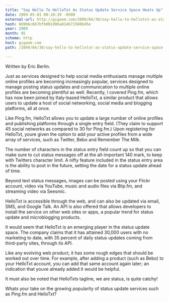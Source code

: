 ```yaml
---
title: "Say Hello To HelloTxt As Status Update Service Space Heats Up"
date: 2009-05-01 00:10:39 -0500
external-url: http://gigaom.com/2009/04/30/say-hello-to-hellotxt-as-status-update-service-space-heats-up/
hash: 66966c6b7bfb001d0ba814b71508b45e
year: 2009
month: 05
scheme: http
host: gigaom.com
path: /2009/04/30/say-hello-to-hellotxt-as-status-update-service-space-heats-up/

---
```


Written by Eric Berlin.


Just as services designed to help social media enthusiasts manage multiple online profiles are becoming increasingly popular, services designed to manage posting status updates and communication to multiple online profiles are becoming plentiful as well. Recently, I covered Ping.fm, which has now been joined by Italy-based HelloTxt, a similar product that allows users to update a host of social networking, social media and blogging platforms, all at once.

Like Ping.fm, HelloTxt allows you to update a large number of online profiles and publishing platforms through a single entry field. (They claim to support 45 social networks as compared to 30 for Ping.fm.) Upon registering for HelloTxt, youre given the option to add your active profiles from a wide array of services, such as Twitter, Bebo and Remember The Milk.

The number of characters in the status entry field count up so that you can make sure to cut status messages off at the all-important 140 mark, to keep with Twitters character limit. A nifty feature included in the status entry area is the ability to post in the future, setting the date for a status update ahead of time.

Beyond text status messages, images can be posted using your Flickr account, video via YouTube, music and audio files via Blip.fm, and streaming video via Seesmic.

HelloTxt is accessible through the web, and can also be updated via email, SMS, and Google Talk. An API is also offered that allows developers to install the service on other web sites or apps, a popular trend for status update and microblogging products.



It would seem that HelloTxt is an emerging player in the status update space. The company claims that it has attained 30,000 users with no marketing to date, with 35 percent of daily status updates coming from third-party sites, through its API.

Like any evolving web product, it has some rough edges that should be worked out over time. For example, after adding a product (such as Bebo) to your HelloTxt account, you can add that same account again later; an indication that youve already added it would be helpful.

It must also be noted that HelloTxts tagline, we are status, is quite catchy!

Whats your take on the growing popularity of status update services such as Ping.fm and HelloTxt?
